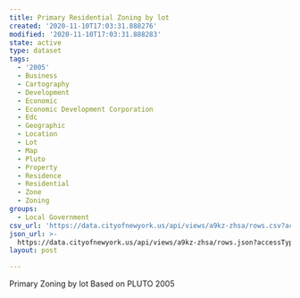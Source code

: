 ```yaml
---
title: Primary Residential Zoning by lot
created: '2020-11-10T17:03:31.888276'
modified: '2020-11-10T17:03:31.888283'
state: active
type: dataset
tags:
  - '2005'
  - Business
  - Cartography
  - Development
  - Economic
  - Economic Development Corporation
  - Edc
  - Geographic
  - Location
  - Lot
  - Map
  - Pluto
  - Property
  - Residence
  - Residential
  - Zone
  - Zoning
groups:
  - Local Government
csv_url: 'https://data.cityofnewyork.us/api/views/a9kz-zhsa/rows.csv?accessType=DOWNLOAD'
json_url: >-
  https://data.cityofnewyork.us/api/views/a9kz-zhsa/rows.json?accessType=DOWNLOAD
layout: post

---
```

Primary Zoning by lot Based on PLUTO 2005
